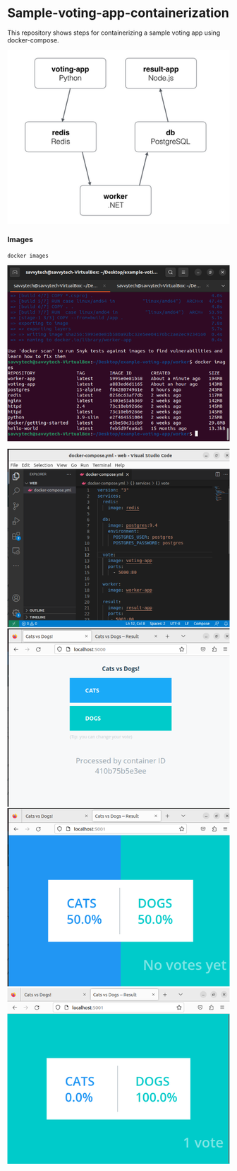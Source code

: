 # Sample-voting-app-containerization
This repository shows steps for containerizing a sample voting app using docker-compose.

  ![Architecture](./images/architecture%20diagram.png)

### Images
`docker images`
 
![docker](./images/docker%20images%20after%20building%20worker-app.png)

![docker](./images/docker-compose.yml.png)
![voting app](./images/voting%20app%20done.png)
![result](./images/Result%20done.png)
![result](./images/result%20app.png)

